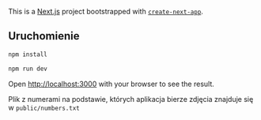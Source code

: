This is a [Next.js](https://nextjs.org/) project bootstrapped with [`create-next-app`](https://github.com/vercel/next.js/tree/canary/packages/create-next-app).

## Uruchomienie

```bash
npm install

npm run dev

```

Open [http://localhost:3000](http://localhost:3000) with your browser to see the result.

Plik z numerami na podstawie, których aplikacja bierze zdjęcia znajduje się w `public/numbers.txt`
